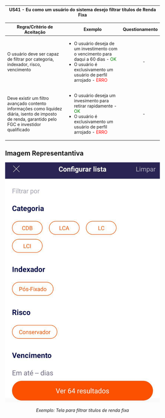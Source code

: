 <table>
    <thead>
        <tr>
            <th colspan="2" rowspan="2"> US41 - Eu como um usuário do sistema desejo filtrar títulos de Renda Fixa</th>
        </tr>        
    </thead>
</table>

<table>
    <thead>
        <tr>
            <th>Regra/Critério de Aceitação</th>
            <th>Exemplo</th>
            <th>Questionamento</th>
        </tr>        
    </thead>
    <tbody>
        <tr>
            <td>O usuário deve ser capaz de filtrar por categoria, indexador, risco, vencimento</td>
            <td>
                <ul>
                    <li>O usuário deseja de um investimento com o vencimento para daqui a 60 dias - <span style="color:green">OK</span></li>
                    <li>O usuário é exclusivamento um usuário de perfil arrojado - <span style="color:red">ERRO</span></li>
                </ul>
            </td>
            <td>
                <ul>
                    <p align="center">-</p>
                </ul>
            </td>
        </tr>
        <tr>
            <td>Deve existir um filtro avançado contento informações como liquidez diária, isento de imposto de renda, garantido pelo FGC e investidor qualificado</td>
            <td>
                <ul>
                    <li>O usuário deseja um invesimento para retirar rapidamente - <span style="color:green">OK</span></li>
                    <li>O usuário é exclusivamento um usuário de perfil arrojado - <span style="color:red">ERRO</span></li>
                </ul>
            </td>
            <td>
                <ul>
                    <p align="center">-</p>
                </ul>
            </td>
        </tr>
    </tbody>
</table>

## **Imagem Representantiva**
![US01](../../../img/filtrar_rf.jpg)
<p align="center"><i>Exemplo: Tela para filtrar títulos de renda fixa</i></p>